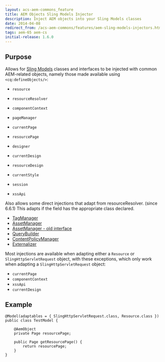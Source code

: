 ```yaml
---
layout: acs-aem-commons_feature
title: AEM Objects Sling Models Injector
description: Inject AEM objects into your Sling Models classes
date: 2014-04-08
redirect_from: /acs-aem-commons/features/aem-sling-models-injectors.html
tags: aem-65 aem-cs
initial-release: 1.6.0
---
```


## Purpose

Allows for [Sling Models](http://sling.apache.org/documentation/bundles/models.html) classes and interfaces to be injected with common AEM-related objects, namely those made available using `<cq:defineObjects/>`:

* `resource`
* `resourceResolver`
* `componentContext`
* `pageManager`

* `currentPage`
* `resourcePage`
* `designer`
* `currentDesign`
* `resourceDesign`
* `currentStyle`
* `session`
* `xssApi`

Also allows some direct injections that adapt from resourceResolver. (since 6.6.1)
This adapts if the field has the appropriate class declared.

* [TagManager](https://developer.adobe.com/experience-manager/reference-materials/6-5/javadoc/com/day/cq/tagging/TagManager.html)
* [AssetManager](https://developer.adobe.com/experience-manager/reference-materials/6-5/javadoc/com/adobe/granite/asset/api/AssetManager.html)
* [AssetManager - old interface](https://developer.adobe.com/experience-manager/reference-materials/6-5/javadoc/com/day/cq/dam/api/AssetManager.html)
* [QueryBuilder](https://developer.adobe.com/experience-manager/reference-materials/6-5/javadoc/com/day/cq/search/QueryBuilder.html)
* [ContentPolicyManager](https://developer.adobe.com/experience-manager/reference-materials/6-5/javadoc/com/day/cq/wcm/api/policies/ContentPolicyManager.html)
* [Externalizer](https://developer.adobe.com/experience-manager/reference-materials/6-5/javadoc/com/day/cq/commons/Externalizer.html)

Most injections are available when adapting either a `Resource` or `SlingHttpServletRequest` object, with these exceptions, which only work when adapting a `SlingHttpServletRequest` object:

* `currentPage`
* `componentContext`
* `xssApi`
* `currentDesign`

## Example

    @Model(adaptables = { SlingHttpServletRequest.class, Resource.class })
    public class TestModel {

        @AemObject
        private Page resourcePage;

        public Page getResourcePage() {
            return resourcePage;
        }
    }
